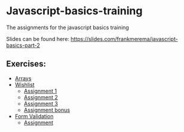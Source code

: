 # Javascript-basics-training
The assignments for the javascript basics training

Slides can be found here: https://slides.com/frankmerema/javascript-basics-part-2

## Exercises:
- [Arrays](./assignments/arrays/array%20assignments.md)
- [Wishlist](./assignments/wishlist/README.md)
  - [Assignment 1](./assignments/wishlist/Assignment%201.md)
  - [Assignment 2](./assignments/wishlist/Assignment%202.md)
  - [Assignment 3](./assignments/wishlist/Assignment%202.md)
  - [Assignment bonus](./assignments/wishlist/Assignment%20bonus.md)
- [Form Validation](./assignments/form-validation/README.md)
  - [Assignment](./assignments/form-validation/Assignment.md)
